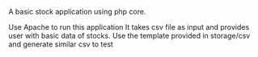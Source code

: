 A basic stock application using php core.

Use Apache to run this application
It takes csv file as input and provides user with basic data of stocks.
Use the template provided in storage/csv and generate similar csv to test
